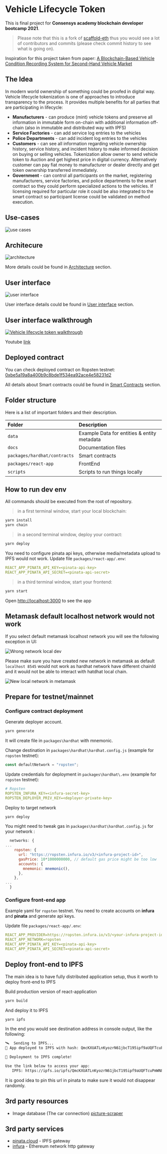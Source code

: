 # Vehicle Lifecycle Token

This is final project for **Consensys academy blockchain developer bootcamp 2021**.

> Please note that this is a fork of [scaffold-eth](https://github.com/scaffold-eth/scaffold-eth) thus you would see a lot of contributors and commits (please check commit history to see what is going on).

Inspiration for this project taken from paper: [A Blockchain-Based Vehicle Condition Recording System for Second-Hand Vehicle Market](https://www.hindawi.com/journals/wcmc/2021/6623251/)

## The Idea

In modern world ownership of something could be proofed in digital way.
Vehicle lifecycle tokenization is one of approaches to introduce transparency to the process.
It provides multiple benefits for all parties that are participating in lifecycle:

- **Manufacturers** - can produce (mint) vehicle tokens and preserve all information in immutable form on-chain with additional information off-chain (also in immutable and distributed way with IPFS)
- **Service Factories** - can add service log entries to the vehicles
- **Police Departments** - can add incident log entries to the vehicles
- **Customers** - can see all information regarding vehicle ownership history, service history, and incident history to make informed decision on buying or selling vehicles. Tokenization allow owner to send vehicle token to Auction and get highest price in digital currency. Alternatively customer can pay fiat money to manufacturer or dealer directly and get token ownership transferred immediately.
- **Government** - can control all participants on the market, registering manufacturers, service factories, and police departments to the smart contract so they could perform specialized actions to the vehicles. If licensing required for particular role it could be also integrated to the smart contract so participant license could be validated on method execution.

## Use-cases

![use cases](docs/images/use-cases.png)

## Architecure

![architecture](docs/images/architecure.png)

More details could be found in [Architecture](docs/architecture.md) section.

## User interface

![user interface](docs/images/ui/3_vehicle.png)

User interface details could be found in [User interface](docs/user-interface.md) section.

## User interface walkthrough

[![Vehicle lifecycle token walkthrough](https://img.youtube.com/vi/7fIWNWd17cs/0.jpg)](https://www.youtube.com/watch?v=7fIWNWd17cs)

Youtube [link](https://www.youtube.com/watch?v=7fIWNWd17cs)

## Deployed contract

You can check deployed contract on Ropsten testnet:
[0xbe5a19a8a400b9c8bde1f534ea92ace4e58231d2](https://ropsten.etherscan.io/address/0xbe5a19a8a400b9c8bde1f534ea92ace4e58231d2)

All details about Smart contracts could be found in [Smart Contracts](docs/smart-contracts.md) section.

## Folder structure

Here is a list of important folders and their description.

| Folder                       | Description                                 |
|:-----------------------------|:--------------------------------------------|
| `data`                       | Example Data for entities & entity metadata |
| `docs`                       | Documentation files                         |
| `packages/hardhat/contracts` | Smart contracts                             |
| `packages/react-app`         | FrontEnd                                    |
| `scripts`                    | Scripts to run things locally               |

## How to run dev env

All commands should be executed from the root of repository.

> in a first terminal window, start your local blockchain:

```bash
yarn install
yarn chain
```

> in a second terminal window, deploy your contract:

```bash
yarn deploy
```

You need to configure pinata api keys, otherwise media/metadata upload to IPFS would not work.
Update file `packages/react-app/.env`:

```yaml
REACT_APP_PINATA_API_KEY=<pinata-api-key>
REACT_APP_PINATA_API_SECRET=<pinata-api-secret>
```

> in a third terminal window, start your frontend:

```bash
yarn start
```

Open [http://localhost:3000](http://localhost:3000) to see the app

## Metamask default localhost network would not work

If you select default metamask localhost network you will see the following exception in UI:

![Wrong network local dev](docs/images/wrong-network-local-dev-env.png)

Please make sure you have created new network in metamask as default `localhost 8545` would not work as hardhat network have different chainId and it would not be able to interact with hatdhat local chain.

![New local network in metamask](docs/images/metamask/new-local-network.png)

## Prepare for testnet/mainnet

### Configure contract deployment

Generate deployer account.

```bash
yarn generate
```

It will create file in `packages\hardhat` with mnemonic.

Change destination in `packages\hardhat\hardhat.config.js` (example for `ropsten` testnet):

```javascript
const defaultNetwork = "ropsten";
```

Update credentials for deployment in `packages\hardhat\.env` (example for `ropsten` testnet):

```yaml
# Ropsten
ROPSTEN_INFURA_KEY=<infura-secret-key>
ROPSTEN_DEPLOYER_PRIV_KEY=<deployer-private-key>
```

Deploy to target network

```bash
yarn deploy
```

You might need to tweak gas in `packages\hardhat\hardhat.config.js` for your network :

```js
  networks: {
...
    ropsten: {
      url: "https://ropsten.infura.io/v3/<infura-project-id>", 
      gasPrice: 10*1000000000, // default gas price might be too low
      accounts: {
        mnemonic: mnemonic(),
      },
    },
...
  }
```

### Configure front-end app

Example yaml for `ropsten` testnet. You need to create accounts on **infura** and **pinata** and generate api keys.

Update file `packages/react-app/.env`:

```yaml
REACT_APP_PROVIDER=https://ropsten.infura.io/v3/<your-infura-project-id>
REACT_APP_NETWORK=ropsten
REACT_APP_PINATA_API_KEY=<pinata-api-key>
REACT_APP_PINATA_API_SECRET=<pinata-api-secret>
```

## Deploy front-end to IPFS

The main idea is to have fully distributed application setup, thus it worth to deploy front-end to IPFS

Build production version of react-application

```bash
yarn build
```

And deploy it to IPFS

```bash
yarn ipfs
```

In the end you would see destination address in console output, like the following:

```bash
🛰  Sending to IPFS...
📡 App deployed to IPFS with hash: QmcKXUATLnKyozrN61jbcT195ipf9aUQFTcuPmWN8SWhPG

🚀 Deployment to IPFS complete!

Use the link below to access your app:
   IPFS: https://ipfs.io/ipfs/QmcKXUATLnKyozrN61jbcT195ipf9aUQFTcuPmWN8SWhPG

```

It is good idea to pin this url in pinata to make sure it would not disappear randomly.

## 3rd party resources

- Image database (The car connection) [picture-scraper](https://github.com/nicolas-gervais/predicting-car-price-from-scraped-data/tree/master/picture-scraper)

## 3rd party services

- [pinata.cloud](http://pinata.cloud) - IPFS gateway
- [infura](http://infura.io) - Ethereum network http gateway
